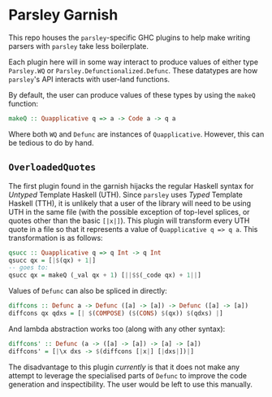 # Parsley Garnish
This repo houses the `parsley`-specific GHC plugins to help make writing 
parsers with `parsley` take less boilerplate.

Each plugin here will in some way interact to produce values of either 
type `Parsley.WQ` or `Parsley.Defunctionalized.Defunc`. These datatypes 
are how `parsley`'s API interacts with user-land functions.

By default, the user can produce values of these types by using the 
`makeQ` function:

```hs
makeQ :: Quapplicative q => a -> Code a -> q a
```

Where both `WQ` and `Defunc` are instances of `Quapplicative`. However, 
this can be tedious to do by hand.

## `OverloadedQuotes`
The first plugin found in the garnish hijacks the regular Haskell syntax 
for _Untyped_ Template Haskell (UTH). Since `parsley` uses _Typed_ 
Template Haskell (TTH), it is unlikely that a user of the library will 
need to be using UTH in the same file (with the possible exception of 
top-level splices, or quotes other than the basic `[|x|]`). This plugin 
will transform every UTH quote in a file so that it represents a value of 
`Quapplicative q => q a`. This transformation is as follows:

```hs
qsucc :: Quapplicative q => q Int -> q Int
qsucc qx = [|$(qx) + 1|]
-- goes to:
qsucc qx = makeQ (_val qx + 1) [||$$(_code qx) + 1||]
```

Values of `Defunc` can also be spliced in directly:

```hs
diffcons :: Defunc a -> Defunc ([a] -> [a]) -> Defunc ([a] -> [a])
diffcons qx qdxs = [| $(COMPOSE) ($(CONS) $(qx)) $(qdxs) |]
```

And lambda abstraction works too (along with any other syntax):

```hs
diffcons' :: Defunc (a -> ([a] -> [a]) -> [a] -> [a])
diffcons' = [|\x dxs -> $(diffcons [|x|] [|dxs|])|]
```

The disadvantage to this plugin _currently_ is that it does not make any 
attempt to  leverage the specialised parts of `Defunc` to improve the code 
generation and inspectibility. The user would be left to use this manually.